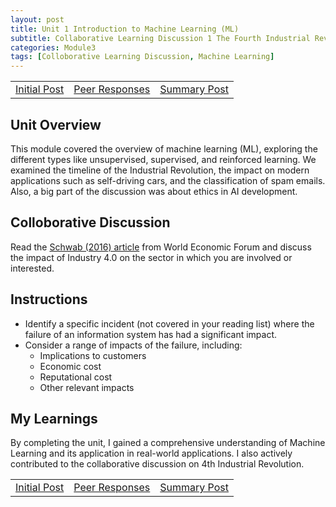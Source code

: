 ```yaml
---
layout: post
title: Unit 1 Introduction to Machine Learning (ML)
subtitle: Collaborative Learning Discussion 1 The Fourth Industrial Revolution
categories: Module3
tags: [Colloborative Learning Discussion, Machine Learning]
---
```

<html lang="en">
    <table>
    <tr>
      <td> <a href="../../../../artefacts/ML-Initial_Post.pdf" target="_blank" class="button large">Initial Post</a></td> 
       <td> <a href="../../../../artefacts/ML-Peer_Response.pdf" target="_blank" class="button large">Peer Responses</a></td> 
       <td> <a href="../../../../artefacts/ML-Summary_Post.pdf" target="_blank" class="button large">Summary Post</a></td> 
    </tr>
</table>
<body>
<h2>Unit Overview</h2>
<p>This module covered the overview of machine learning (ML), exploring the different types like unsupervised, supervised, and reinforced learning. We examined the timeline of the Industrial Revolution, the impact on modern applications such as self-driving cars, and the classification of spam emails. Also, a big part of the discussion was about ethics in AI development.</p>
  
<h2>Colloborative Discussion</h2>
<p>Read the <a href="https://www.weforum.org/agenda/2016/01/the-fourth-industrial-revolution-by-klaus-schwab">Schwab (2016) article</a> from World Economic Forum and discuss the impact of Industry 4.0 on the sector in which you are involved or interested.</p>

<h2>Instructions</h2>
<ul>
<li>Identify a specific incident (not covered in your reading list) where the failure of an information system has had a significant impact.</li>
<li>Consider a range of impacts of the failure, including:
<ul>
<li>Implications to customers</li>
<li>Economic cost</li>
<li>Reputational cost</li>
<li>Other relevant impacts</li>
 </ul>
</li>
</ul>

 <h2>My Learnings</h2>
 <p>By completing the unit, I gained a comprehensive understanding of Machine Learning and its application in real-world applications. I also actively contributed to the collaborative discussion on 4th Industrial Revolution.</p>
</body>
</html>
<table>
    <tr>
      <td> <a href="../../../../artefacts/ML-Initial_Post.pdf" target="_blank" class="button large">Initial Post</a></td> 
       <td> <a href="../../../../artefacts/ML-Peer_Response.pdf" target="_blank" class="button large">Peer Responses</a></td> 
       <td> <a href="../../../../artefacts/ML-Summary_Post.pdf" target="_blank" class="button large">Summary Post</a></td> 
    </tr>
</table>
